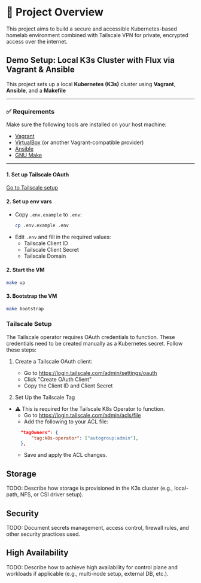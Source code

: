 # 📖 Project Overview
This project aims to build a secure and accessible Kubernetes-based homelab environment combined with Tailscale VPN for private, encrypted access over the internet.


## Demo Setup: Local K3s Cluster with Flux via Vagrant & Ansible

This project sets up a local **Kubernetes (K3s)** cluster using **Vagrant**, **Ansible**, and a **Makefile**

---

### ✅ Requirements

Make sure the following tools are installed on your host machine:

- [Vagrant](https://www.vagrantup.com/)
- [VirtualBox](https://www.virtualbox.org/) (or another Vagrant-compatible provider)
- [Ansible](https://www.ansible.com/)
- [GNU Make](https://www.gnu.org/software/make/)


---


#### 1. Set up Tailscale OAuth
[Go to Tailscale setup](#tailscale-setup)

#### 2. Set up env vars
- Copy `.env.example` to `.env`:
  ```bash
  cp .env.example .env  
  ```
- Edit `.env` and fill in the required values:
   - Tailscale Client ID
   - Tailscale Client Secret
   - Tailscale Domain

#### 2. Start the VM
```bash
make up
```
#### 3. Bootstrap the VM
```bash
make bootstrap
```


### Tailscale Setup

The Tailscale operator requires OAuth credentials to function. These credentials need to be created manually as a Kubernetes secret. Follow these steps:

1. Create a Tailscale OAuth client:
   - Go to https://login.tailscale.com/admin/settings/oauth
   - Click "Create OAuth Client"
   - Copy the Client ID and Client Secret


2. Set Up the Tailscale Tag
- ⚠️ This is required for the Tailscale K8s Operator to function.
  - Go to https://login.tailscale.com/admin/acls/file
  - Add the following to your ACL file:
  ```json
	"tagOwners": {
		"tag:k8s-operator": ["autogroup:admin"],
	},
   ```
   - Save and apply the ACL changes.

## Storage
TODO: Describe how storage is provisioned in the K3s cluster (e.g., local-path, NFS, or CSI driver setup).
## Security
TODO: Document secrets management, access control, firewall rules, and other security practices used.
## High Availability
TODO: Describe how to achieve high availability for control plane and workloads if applicable (e.g., multi-node setup, external DB, etc.).